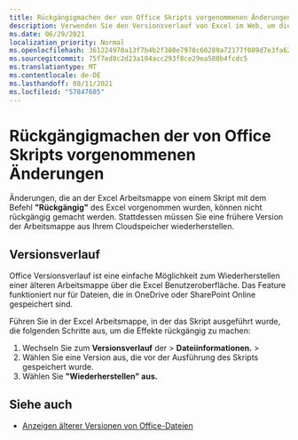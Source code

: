 ```yaml
---
title: Rückgängigmachen der von Office Skripts vorgenommenen Änderungen
description: Verwenden Sie den Versionsverlauf von Excel im Web, um die Änderungen rückgängig zu machen, die durch Ausführen eines Skripts vorgenommen wurden.
ms.date: 06/29/2021
localization_priority: Normal
ms.openlocfilehash: 361224970a13f7b4b2f380e7970c60289a72177f089d7e3fa621e9a369ef9ce2
ms.sourcegitcommit: 75f7ed8c2d23a104acc293f8ce29ea580b4fcdc5
ms.translationtype: MT
ms.contentlocale: de-DE
ms.lasthandoff: 08/11/2021
ms.locfileid: "57847605"
---
```

# <a name="undo-the-changes-made-by-office-scripts"></a>Rückgängigmachen der von Office Skripts vorgenommenen Änderungen

Änderungen, die an der Excel Arbeitsmappe von einem Skript mit dem Befehl **"Rückgängig"** des Excel vorgenommen wurden, können nicht rückgängig gemacht werden. Stattdessen müssen Sie eine frühere Version der Arbeitsmappe aus Ihrem Cloudspeicher wiederherstellen.

## <a name="version-history"></a>Versionsverlauf

Office Versionsverlauf ist eine einfache Möglichkeit zum Wiederherstellen einer älteren Arbeitsmappe über die Excel Benutzeroberfläche. Das Feature funktioniert nur für Dateien, die in OneDrive oder SharePoint Online gespeichert sind.

Führen Sie in der Excel Arbeitsmappe, in der das Skript ausgeführt wurde, die folgenden Schritte aus, um die Effekte rückgängig zu machen:

1. Wechseln Sie zum **Versionsverlauf** der  >  **Dateiinformationen.**  >  
2. Wählen Sie eine Version aus, die vor der Ausführung des Skripts gespeichert wurde.
3. Wählen Sie **"Wiederherstellen" aus.**

## <a name="see-also"></a>Siehe auch

- [Anzeigen älterer Versionen von Office-Dateien](https://support.office.com/article/View-previous-versions-of-Office-files-5c1e076f-a9c9-41b8-8ace-f77b9642e2c2#ID0EABBAAA=Web)
